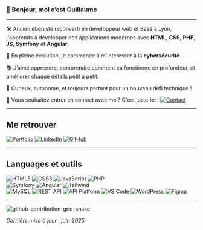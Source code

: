 
### 👋 Bonjour, moi c’est Guillaume  

---


🛠️ Ancien ébéniste reconverti en développeur web et Basé à Lyon, j'apprends à développer des applications modernes avec **HTML**, **CSS**, **PHP**, **JS**, **Symfony** et **Angular**.  

🌱 En pleine évolution, je commence à m'intéresser à la **cybersécurité**.  

📚 J’aime apprendre, comprendre comment ça fonctionne en profondeur, et améliorer chaque détails petit à petit. 

🧩 Curieux, autonome, et toujours partant pour un nouveau défi technique !

💬 Vous souhaitez entrer en contact avec moi? C'est juste **ici** : [<img src="https://img.icons8.com/material-rounded/50/0756B0/chat.png" alt="Contact" />](https://guillaumeloriot.github.io/portfolio/#contact)

---


## Me retrouver

[![Portfolio](https://img.shields.io/badge/-Portfolio-505050?style=flat&logo=html5)](https://guillaumeloriot.github.io/portfolio/)
[![LinkedIn](https://img.shields.io/badge/-LinkedIn-0077B5?style=flat&logo=linkedin)](https://www.linkedin.com/in/guillaume-loriot-64560498/) 
[![GitHub](https://img.shields.io/badge/-GitHub-2E2B39?style=flat&logo=github)](https://github.com/GuillaumeLoriot)  

---

## Languages et outils

![HTML5](https://img.shields.io/badge/HTML5-E34F26?style=flat&logo=html5)
![CSS3](https://img.shields.io/badge/CSS3-1572B6?style=flat&logo=css)
![JavaScript](https://img.shields.io/badge/JavaScript-F7DF1E?style=flat&logo=javascript)
![PHP](https://img.shields.io/badge/PHP-777BB4?style=flat&logo=php)  
![Symfony](https://img.shields.io/badge/Symfony-2E2B39?style=flat&logo=symfony)
![Angular](https://img.shields.io/badge/Angular-DD0031?style=flat&logo=angular)
![Tailwind](https://img.shields.io/badge/Tailwind-38B2AC?style=flat&logo=tailwind-css)  
![MySQL](https://img.shields.io/badge/MySQL-4479A1?style=flat&logo=mysql)
![REST API](https://img.shields.io/badge/REST_API-4285F4?style=flat)
![API Platform](https://img.shields.io/badge/API_Platform-6D4AFF?style=flat)
![VS Code](https://img.shields.io/badge/VS%20Code-505050?style=flat&logo=visual-studio-code)
![WordPress](https://img.shields.io/badge/WordPress-21759B?style=flat&logo=wordpress)
![Figma](https://img.shields.io/badge/Figma-607D8B?style=flat&logo=figma)

---

![github-contribution-grid-snake](https://github.com/user-attachments/assets/31fb4521-934f-433c-8400-99f6e80e2947)

*Dernière mise à jour : juin 2025*  
